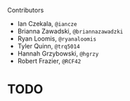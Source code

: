 Contributors
* Ian Czekala, `@iancze`
* Brianna Zawadski, `@briannazawadzki`
* Ryan Loomis, `@ryanaloomis`
* Tyler Quinn, `@trq5014`
* Hannah Grzybowski, `@hgrzy`
* Robert Frazier, `@RCF42`
# TODO
